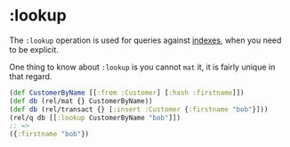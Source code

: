 # :lookup

The `:lookup` operation is used for queries against [indexes](indexes.md), when you need to be explicit.

One thing to know about `:lookup` is you cannot `mat` it, it is fairly unique in that regard.

```clojure 
(def CustomerByName [[:from :Customer] [:hash :firstname]])
(def db (rel/mat {} CustomerByName))
(def db (rel/transact {} [:insert :Customer {:firstname "bob"}]))
(rel/q db [[:lookup CustomerByName "bob"]]) 
;; =>
({:firstname "bob"})
```